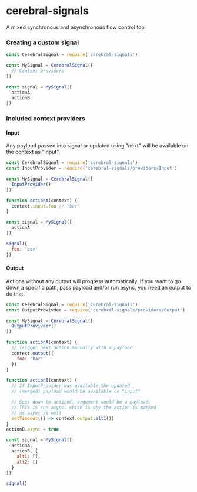 # cerebral-signals
A mixed synchronous and asynchronous flow control tool

### Creating a custom signal

```js
const CerebralSignal = require('cerebral-signals')

const MySignal = CerebralSignal([
  // Context providers
])

const signal = MySignal([
  actionA,
  actionB
])
```

### Included context providers

#### Input
Any payload passed into signal or updated using "next" will be available
on the context as "input".

```js
const CerebralSignal = require('cerebral-signals')
const InputProvider = require('cerebral-signals/providers/Input')

const MySignal = CerebralSignal([
  InputProvider()
])

function actionA(context) {
  context.input.foo // "bar"
}

const signal = MySignal([
  actionA
])

signal({
  foo: 'bar'
})
```

#### Output
Actions without any output will progress automatically. If you want to go down a specific path, pass payload and/or run async, you need an output to do that.

```js
const CerebralSignal = require('cerebral-signals')
const OutputProvivder = require('cerebral-signals/providers/Output')

const MySignal = CerebralSignal([
  OutputProvivder()
])

function actionA(context) {
  // Trigger next action manually with a payload
  context.output({
    foo: 'bar'
  })
}

function actionB(context) {
  // If InputProvider was available the updated
  // (merged) payload would be available on "input"

  // Goes down to actionC, argument would be a payload.
  // This is run async, which is why the action is marked
  // as async as well
  setTimeout(() => context.output.alt1())
}
actionB.async = true

const signal = MySignal([
  actionA,
  actionB, {
    alt1: [],
    alt2: []
  }
])

signal()
```
